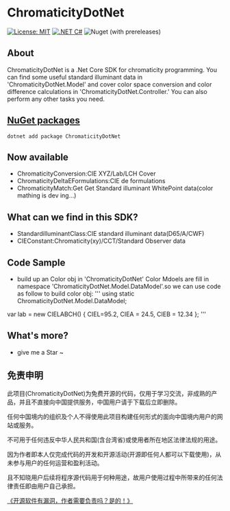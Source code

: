 # ChromaticityDotNet
[![License: MIT](https://img.shields.io/badge/License-MIT-yellow.svg)](https://opensource.org/licenses/MIT)
[![.NET C#](https://img.shields.io/badge/.NET-C%23-blue)](https://docs.microsoft.com/en-us/dotnet/csharp/)
![Nuget (with prereleases)](https://img.shields.io/nuget/vpre/ChromaticityDotNet)

## About
ChromaticityDotNet is a .Net Core SDK for chromaticity programming. You can find some useful standard illuminant data in 'ChromaticityDotNet.Model' and cover color space conversion and color difference calculations in 'ChromaticityDotNet.Controller.' You can also perform any other tasks you need.

## [NuGet packages](https://www.nuget.org/packages/ChromaticityDotNet)
```
dotnet add package ChromaticityDotNet
```

## Now available
- ChromaticityConversion:CIE XYZ/Lab/LCH Cover
- ChromaticityDeltaEFormulations:CIE de formulations
- ChromaticityMatch:Get Get Standard illuminant WhitePoint data(color mathing is dev ing...)

## What can we find in this SDK?
- StandardilluminantClass:CIE standard illuminant data(D65/A/CWF)
- CIEConstant:Chromaticity(xy)/CCT/Standard Observer data

## Code Sample
- build up an Color obj
in 'ChromaticityDotNet' Color Mdoels are fill in namespace 'ChromaticityDotNet.Model.DataModel'.so we can use code as follow to build color obj:
'''
using static ChromaticityDotNet.Model.DataModel;

var lab = new CIELABCH()
{
CIEL=95.2,
CIEA = 24.5,
CIEB = 12.34
};
'''

## What's more?
- give me a Star ~

## 免责申明

此项目(ChromaticityDotNet)为免费开源的代码，仅用于学习交流，非成熟的产品，并且不直接向中国提供服务，中国用户请于下载后立即删除。

任何中国境内的组织及个人不得使用此项目构建任何形式的面向中国境内用户的网站或服务。

不可用于任何违反中华人民共和国(含台湾省)或使用者所在地区法律法规的用途。

因为作者即本人仅完成代码的开发和开源活动(开源即任何人都可以下载使用)，从未参与用户的任何运营和盈利活动。

且不知晓用户后续将程序源代码用于何种用途，故用户使用过程中所带来的任何法律责任即由用户自己承担。

[《开源软件有漏洞，作者需要负责吗？是的！》](https://go.edi.wang/aka/os251)
